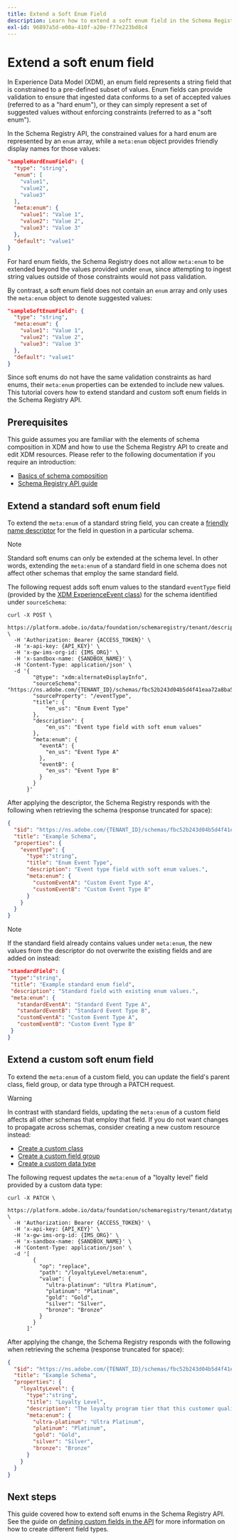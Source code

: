 ```yaml
---
title: Extend a Soft Enum Field
description: Learn how to extend a soft enum field in the Schema Registry API.
exl-id: 96897a5d-e00a-410f-a20e-f77e223bd8c4
---
```

# Extend a soft enum field

In Experience Data Model (XDM), an enum field represents a string field that is constrained to a pre-defined subset of values. Enum fields can provide validation to ensure that ingested data conforms to a set of accepted values (referred to as a "hard enum"), or they can simply represent a set of suggested values without enforcing constraints (referred to as a "soft enum").

In the Schema Registry API, the constrained values for a hard enum are represented by an `enum` array, while a `meta:enum` object provides friendly display names for those values:

```json
"sampleHardEnumField": {
  "type": "string",
  "enum": [
    "value1",
    "value2",
    "value3"
  ],
  "meta:enum": {
    "value1": "Value 1",
    "value2": "Value 2",
    "value3": "Value 3"
  },
  "default": "value1"
}
```

For hard enum fields, the Schema Registry does not allow `meta:enum` to be extended beyond the values provided under `enum`, since attempting to ingest string values outside of those constraints would not pass validation.

By contrast, a soft enum field does not contain an `enum` array and only uses the `meta:enum` object to denote suggested values:

```json
"sampleSoftEnumField": {
  "type": "string",
  "meta:enum": {
    "value1": "Value 1",
    "value2": "Value 2",
    "value3": "Value 3"
  },
  "default": "value1"
}
```

Since soft enums do not have the same validation constraints as hard enums, their `meta:enum` properties can be extended to include new values. This tutorial covers how to extend standard and custom soft enum fields in the Schema Registry API.

## Prerequisites

This guide assumes you are familiar with the elements of schema composition in XDM and how to use the Schema Registry API to create and edit XDM resources. Please refer to the following documentation if you require an introduction:

* [Basics of schema composition](../schema/composition.md)
* [Schema Registry API guide](../api/overview.md)

## Extend a standard soft enum field

To extend the `meta:enum` of a standard string field, you can create a [friendly name descriptor](../api/descriptors.md#friendly-name) for the field in question in a particular schema.

>[!NOTE]
>
>Standard soft enums can only be extended at the schema level. In other words, extending the `meta:enum` of a standard field in one schema does not affect other schemas that employ the same standard field.

The following request adds soft enum values to the standard `eventType` field (provided by the [XDM ExperienceEvent class](../classes/experienceevent.md)) for the schema identified under `sourceSchema`:

```curl
curl -X POST \
  https://platform.adobe.io/data/foundation/schemaregistry/tenant/descriptors \
  -H 'Authorization: Bearer {ACCESS_TOKEN}' \
  -H 'x-api-key: {API_KEY}' \
  -H 'x-gw-ims-org-id: {IMS_ORG}' \
  -H 'x-sandbox-name: {SANDBOX_NAME}' \
  -H 'Content-Type: application/json' \
  -d '{
        "@type": "xdm:alternateDisplayInfo",
        "sourceSchema": "https://ns.adobe.com/{TENANT_ID}/schemas/fbc52b243d04b5d4f41eaa72a8ba58be",
        "sourceProperty": "/eventType",
        "title": {
            "en_us": "Enum Event Type"
        },
        "description": {
            "en_us": "Event type field with soft enum values"
        },
        "meta:enum": {
          "eventA": {
            "en_us": "Event Type A"
          },
          "eventB": {
            "en_us": "Event Type B"
          }
        }
      }'
```

After applying the descriptor, the Schema Registry responds with the following when retrieving the schema (response truncated for space):

```json
{
  "$id": "https://ns.adobe.com/{TENANT_ID}/schemas/fbc52b243d04b5d4f41eaa72a8ba58be",
  "title": "Example Schema",
  "properties": {
    "eventType": {
      "type":"string",
      "title": "Enum Event Type",
      "description": "Event type field with soft enum values.",
      "meta:enum": {
        "customEventA": "Custom Event Type A",
        "customEventB": "Custom Event Type B"
      }
    }
  }
}
```

>[!NOTE]
>
>If the standard field already contains values under `meta:enum`, the new values from the descriptor do not overwrite the existing fields and are added on instead:
>
>```json
>"standardField": {
>  "type":"string",
>  "title": "Example standard enum field",
>  "description": "Standard field with existing enum values.",
>  "meta:enum": {
>    "standardEventA": "Standard Event Type A",
>    "standardEventB": "Standard Event Type B",
>    "customEventA": "Custom Event Type A",
>    "customEventB": "Custom Event Type B"
>  }
>}
>```

## Extend a custom soft enum field

To extend the `meta:enum` of a custom field, you can update the field's parent class, field group, or data type through a PATCH request.

>[!WARNING]
>
>In contrast with standard fields, updating the `meta:enum` of a custom field affects all other schemas that employ that field. If you do not want changes to propagate across schemas, consider creating a new custom resource instead:
>
>* [Create a custom class](../api/classes.md#create)
>* [Create a custom field group](../api/field-groups.md#create)
>* [Create a custom data type](../api/data-types.md#create)

The following request updates the `meta:enum` of a "loyalty level" field provided by a custom data type:

```curl
curl -X PATCH \
  https://platform.adobe.io/data/foundation/schemaregistry/tenant/datatypes/_{TENANT_ID}.datatypes.8779fd45d6e4eb074300023a439862bbba359b60d451627a \
  -H 'Authorization: Bearer {ACCESS_TOKEN}' \
  -H 'x-api-key: {API_KEY}' \
  -H 'x-gw-ims-org-id: {IMS_ORG}' \
  -H 'x-sandbox-name: {SANDBOX_NAME}' \
  -H 'Content-Type: application/json' \
  -d '[
        {
          "op": "replace",
          "path": "/loyaltyLevel/meta:enum",
          "value": {
            "ultra-platinum": "Ultra Platinum",
            "platinum": "Platinum",
            "gold": "Gold",
            "silver": "Silver",
            "bronze": "Bronze"
          }
        }
      ]'
```

After applying the change, the Schema Registry responds with the following when retrieving the schema (response truncated for space):

```json
{
  "$id": "https://ns.adobe.com/{TENANT_ID}/schemas/fbc52b243d04b5d4f41eaa72a8ba58be",
  "title": "Example Schema",
  "properties": {
    "loyaltyLevel": {
      "type":"string",
      "title": "Loyalty Level",
      "description": "The loyalty program tier that this customer qualifies for.",
      "meta:enum": {
        "ultra-platinum": "Ultra Platinum",
        "platinum": "Platinum",
        "gold": "Gold",
        "silver": "Silver",
        "bronze": "Bronze"
      }
    }
  }
}
```

## Next steps

This guide covered how to extend soft enums in the Schema Registry API. See the guide on [defining custom fields in the API](./custom-fields-api.md) for more information on how to create different field types.
